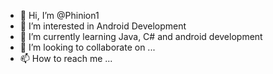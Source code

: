 - 👋 Hi, I’m @Phinion1
- 👀 I’m interested in Android Development
- 🌱 I’m currently learning Java, C# and android development
- 💞️ I’m looking to collaborate on ...
- 📫 How to reach me ...

<!---
Phinion1/Phinion1 is a ✨ special ✨ repository because its `README.md` (this file) appears on your GitHub profile.
You can click the Preview link to take a look at your changes.
--->
